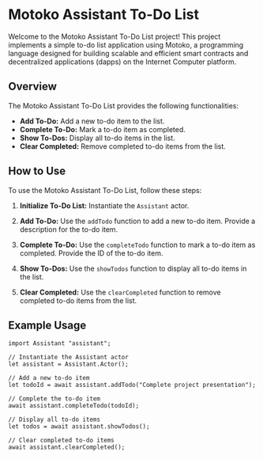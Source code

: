 # Motoko Assistant To-Do List

Welcome to the Motoko Assistant To-Do List project! This project implements a simple to-do list application using Motoko, a programming language designed for building scalable and efficient smart contracts and decentralized applications (dapps) on the Internet Computer platform.

## Overview

The Motoko Assistant To-Do List provides the following functionalities:

- **Add To-Do:** Add a new to-do item to the list.
- **Complete To-Do:** Mark a to-do item as completed.
- **Show To-Dos:** Display all to-do items in the list.
- **Clear Completed:** Remove completed to-do items from the list.

## How to Use

To use the Motoko Assistant To-Do List, follow these steps:

1. **Initialize To-Do List:** Instantiate the `Assistant` actor.

2. **Add To-Do:** Use the `addTodo` function to add a new to-do item. Provide a description for the to-do item.

3. **Complete To-Do:** Use the `completeTodo` function to mark a to-do item as completed. Provide the ID of the to-do item.

4. **Show To-Dos:** Use the `showTodos` function to display all to-do items in the list.

5. **Clear Completed:** Use the `clearCompleted` function to remove completed to-do items from the list.

## Example Usage

```motoko
import Assistant "assistant";

// Instantiate the Assistant actor
let assistant = Assistant.Actor();

// Add a new to-do item
let todoId = await assistant.addTodo("Complete project presentation");

// Complete the to-do item
await assistant.completeTodo(todoId);

// Display all to-do items
let todos = await assistant.showTodos();

// Clear completed to-do items
await assistant.clearCompleted();
